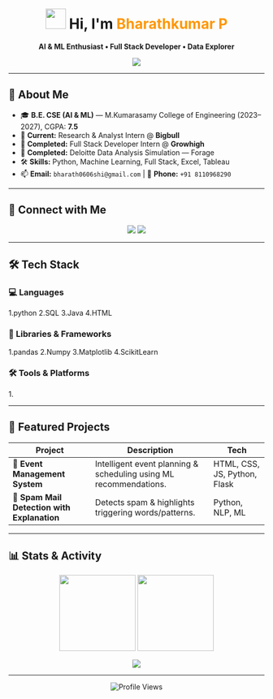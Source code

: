<h1 align="center">
  <img src="https://media.giphy.com/media/hvRJCLFzcasrR4ia7z/giphy.gif" width="40"> Hi, I'm <span style="color:#ff9800;">Bharathkumar P</span>  
</h1>

<p align="center">
  <b>AI & ML Enthusiast • Full Stack Developer • Data Explorer</b>
</p>

<p align="center">
  <img src="https://readme-typing-svg.herokuapp.com?font=Fira+Code&duration=3000&pause=1000&color=F75C7E&center=true&vCenter=true&width=500&lines=AI+%26+ML+Engineer;Full+Stack+Developer;Data+Driven+Decision+Maker;Lifelong+Learner+%26+Innovator" />
</p>

---

## 🌟 About Me  

- 🎓 **B.E. CSE (AI & ML)** — M.Kumarasamy College of Engineering (2023–2027), CGPA: **7.5**  
- 💼 **Current:** Research & Analyst Intern @ **Bigbull**  
- 💼 **Completed:** Full Stack Developer Intern @ **Growhigh**  
- 💼 **Completed:** Deloitte Data Analysis Simulation — Forage  
- 🛠 **Skills:** Python, Machine Learning, Full Stack, Excel, Tableau  
- 📫 **Email:** `bharath0606shi@gmail.com` | 📱 **Phone:** `+91 8110968290`  

---

## 🔗 Connect with Me  

<p align="center">
  <a href="#"><img src="https://img.shields.io/badge/LinkedIn-BharathkumarP-blue?style=for-the-badge&logo=linkedin&logoColor=white" /></a>
  <a href="#"><img src="https://img.shields.io/badge/GitHub-bharath0606-333?style=for-the-badge&logo=github" /></a>
</p>

---

## 🛠 Tech Stack  

### 💻 Languages  
<p>
1.python
2.SQL
3.Java
4.HTML


</p>

### 🧠 Libraries & Frameworks  
<p>
1.pandas
2.Numpy
3.Matplotlib
4.ScikitLearn


</p>

### 🛠 Tools & Platforms  
<p>
1. 
</p>

---

## 🚀 Featured Projects  

| Project | Description | Tech |
|---------|-------------|------|
| 🎉 **Event Management System** | Intelligent event planning & scheduling using ML recommendations. | HTML, CSS, JS, Python, Flask |
| 📩 **Spam Mail Detection with Explanation** | Detects spam & highlights triggering words/patterns. | Python, NLP, ML |

---

## 📊 Stats & Activity  

<p align="center">
<img src="https://github-readme-stats.vercel.app/api?username=bharath0606&show_icons=true&theme=tokyonight" height="150"/>  
<img src="https://github-readme-stats.vercel.app/api/top-langs/?username=bharath0606&layout=compact&theme=tokyonight" height="150"/>  
</p>

<p align="center">
<img src="https://github-readme-activity-graph.vercel.app/graph?username=bharath0606&bg_color=0f2d3d&color=1cadfb&line=1cadfb&point=1cadfb&area=true&hide_border=true" />
</p>

---

<p align="center">
  <img src="https://komarev.com/ghpvc/?username=bharath0606&label=Profile%20Views&color=ff69b4&style=flat" alt="Profile Views" />
</p>
